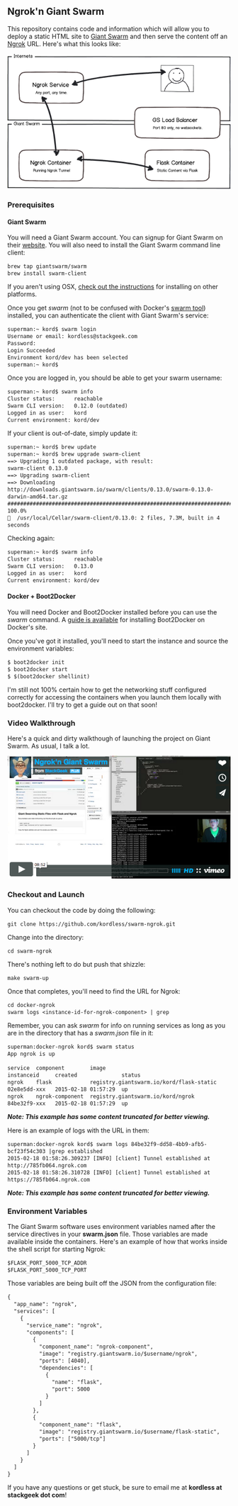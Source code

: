 ## Ngrok'n Giant Swarm

This repository contains code and information which will allow you to deploy a static HTML site to [Giant Swarm](https://giantswarm.io/) and then serve the content off an [Ngrok](https://ngrok.com/) URL.  Here's what this looks like:

![Fancy diagram.](https://raw.githubusercontent.com/kordless/swarm-ngrok/master/assets/mockup.png)

### Prerequisites	

#### Giant Swarm
You will need a Giant Swarm account. You can signup for Giant Swarm on their [website](https://giantswarm.io/).  You will also need to install the Giant Swarm command line client:

   	brew tap giantswarm/swarm
	brew install swarm-client

If you aren't using OSX, [check out the instructions](http://docs.giantswarm.io/reference/installation/) for installing on other platforms.

Once you get *swarm* (not to be confused with Docker's [swarm tool](https://github.com/docker/swarm/)) installed, you can authenticate the client with Giant Swarm's service:

	superman:~ kord$ swarm login
	Username or email: kordless@stackgeek.com
	Password:
	Login Succeeded
	Environment kord/dev has been selected
	superman:~ kord$
    
Once you are logged in, you should be able to get your swarm username:

    superman:~ kord$ swarm info
	Cluster status:      reachable
	Swarm CLI version:   0.12.0 (outdated)
	Logged in as user:   kord
	Current environment: kord/dev

If your client is out-of-date, simply update it:

	superman:~ kord$ brew update
	superman:~ kord$ brew upgrade swarm-client
	==> Upgrading 1 outdated package, with result:
	swarm-client 0.13.0
	==> Upgrading swarm-client
	==> Downloading http://downloads.giantswarm.io/swarm/clients/0.13.0/swarm-0.13.0-	darwin-amd64.tar.gz
	######################################################################## 100.0%
	🍺  /usr/local/Cellar/swarm-client/0.13.0: 2 files, 7.3M, built in 4 seconds

Checking again:

	superman:~ kord$ swarm info
	Cluster status:      reachable
	Swarm CLI version:   0.13.0
	Logged in as user:   kord
	Current environment: kord/dev

#### Docker + Boot2Docker
You will need Docker and Boot2Docker installed before you can use the *swarm* command. A [guide is available](https://docs.docker.com/installation/mac/) for installing Boot2Docker on Docker's site.

Once you've got it installed, you'll need to start the instance and source the environment variables:

	$ boot2docker init
	$ boot2docker start
	$ $(boot2docker shellinit)

I'm still not 100% certain how to get the networking stuff configured correctly for accessing the containers when you launch them locally with boot2docker.  I'll try to get a guide out on that soon!

### Video Walkthrough
Here's a quick and dirty walkthough of launching the project on Giant Swarm. As usual, I talk a lot.

[![](https://raw.githubusercontent.com/kordless/swarm-ngrok/master/assets/video.png)](https://vimeo.com/119916590)

### Checkout and Launch

You can checkout the code by doing the following:

    git clone https://github.com/kordless/swarm-ngrok.git

Change into the directory:

	cd swarm-ngrok

There's nothing left to do but push that shizzle:

    make swarm-up

Once that completes, you'll need to find the URL for Ngrok:

	cd docker-ngrok
    swarm logs <instance-id-for-ngrok-component> | grep 
 
Remember, you can ask *swarm* for info on running services as long as you are in the directory that has a *swarm.json* file in it:

	superman:docker-ngrok kord$ swarm status
	App ngrok is up

	service  component        image                                     instanceid     created              status
	ngrok    flask            registry.giantswarm.io/kord/flask-static  02e8e5dd-xxx   2015-02-18 01:57:29  up
	ngrok    ngrok-component  registry.giantswarm.io/kord/ngrok         84be32f9-xxx   2015-02-18 01:57:29  up

***Note: This example has some content truncated for better viewing.***

Here is an example of logs with the URL in them:

	superman:docker-ngrok kord$ swarm logs 84be32f9-dd58-4bb9-afb5-bcf23f54c303 |grep established
	2015-02-18 01:58:26.309237 [INFO] [client] Tunnel established at http://785fb064.ngrok.com
	2015-02-18 01:58:26.310728 [INFO] [client] Tunnel established at https://785fb064.ngrok.com
	
***Note: This example has some content truncated for better viewing.***

### Environment Variables

The Giant Swarm software uses environment variables named after the service directives in your **swarm.json** file.  Those variables are made available inside the containers.  Here's an example of how that works inside the shell script for starting Ngrok:

	$FLASK_PORT_5000_TCP_ADDR
	$FLASK_PORT_5000_TCP_PORT

Those variables are being built off the JSON from the configuration file:

```
{
  "app_name": "ngrok",
  "services": [
    {
      "service_name": "ngrok",
      "components": [
        {
          "component_name": "ngrok-component",
          "image": "registry.giantswarm.io/$username/ngrok",
          "ports": [4040],
          "dependencies": [
            {
              "name": "flask",
              "port": 5000
            }
          ]
        },
        {
          "component_name": "flask",
          "image": "registry.giantswarm.io/$username/flask-static",
          "ports": ["5000/tcp"]
        }
      ]
    }
  ]
}
```

If you have any questions or get stuck, be sure to email me at **kordless at stackgeek dot com**!

